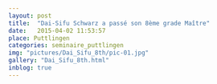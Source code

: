 ```yaml
---
layout: post
title:  "Dai-Sifu Schwarz a passé son 8ème grade Maître"
date:   2015-04-02 11:53:57
place: Puttlingen
categories: seminaire_puttlingen
img: "pictures/Dai_Sifu_8th/pic-01.jpg"
gallery: "Dai_Sifu_8th.html"
inblog: true
---
```

